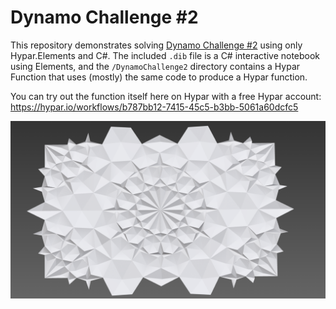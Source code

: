 # Dynamo Challenge #2

This repository demonstrates solving [Dynamo Challenge #2](https://forum.dynamobim.com/t/dynamo-challenge-02-geometric-patterning/78884/11) using only Hypar.Elements and C#. The included `.dib` file is a C# interactive notebook using Elements, and the `/DynamoChallenge2` directory contains a Hypar Function that uses (mostly) the same code to produce a Hypar function.

You can try out the function itself here on Hypar with a free Hypar account: https://hypar.io/workflows/b787bb12-7415-45c5-b3bb-5061a60dcfc5

![Screenshot of finished result](./screenshot.png)
